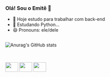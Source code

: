 ### Olá! Sou o Emitê 👋

- 🔭 Hoje estudo para trabalhar com back-end
- 🌱 Estudando Python...
- 😄 Pronouns: ele/dele
##
![Anurag's GitHub stats](https://github-readme-stats.vercel.app/api?username=emitethebot&show_icons=true&theme=dracula)
##
<div style="display: inline_block"><br>
<img align="center" height="30" width="40" src="https://cdn.jsdelivr.net/gh/devicons/devicon@latest/icons/arduino/arduino-original.svg" />
<img align="center" height="30" width="40" src="https://cdn.jsdelivr.net/gh/devicons/devicon@latest/icons/cplusplus/cplusplus-original.svg" />
<img align="center" height="30" width="40" src="https://cdn.jsdelivr.net/gh/devicons/devicon@latest/icons/dart/dart-original.svg" />
          

          
          
